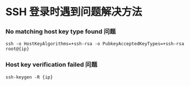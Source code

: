 # SSH 登录时遇到问题解决方法

### No matching host key type found 问题

```shell
ssh -o HostKeyAlgorithms=+ssh-rsa -o PubkeyAcceptedKeyTypes=+ssh-rsa root@{ip}
```
### Host key verification failed 问题

```shell
ssh-keygen -R {ip}
```
